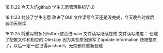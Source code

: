 18.11.22
今天入坑github 
学生志愿管理系统V1.0

18.11.23
封装了学生志愿
改进了GUI
文件读写今天还是没完成，今天晚些时候后者明天继续

18.11.25
将重写的多列listbox整合进main
 文件读写继续在做
文件读写进度：
	创建了配置文件和相应的IOtest.py
因为某些原因重写了update information
快被整疯了，以后一定一定记得pushpull，无奈删除重新创建